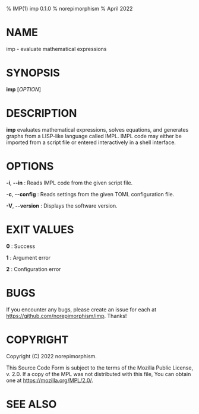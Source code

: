 % IMP(1) imp 0.1.0
% norepimorphism
% April 2022

# NAME
imp - evaluate mathematical expressions

# SYNOPSIS
**imp** [*OPTION*]

# DESCRIPTION
**imp** evaluates mathematical expressions, solves equations, and generates graphs from a LISP-like language called IMPL. IMPL code may either be imported from a script file or entered interactively in a shell interface.

# OPTIONS
**-i**, **--in**
: Reads IMPL code from the given script file.

**-c**, **--config**
: Reads settings from the given TOML configuration file.

**-V**, **--version**
: Displays the software version.

# EXIT VALUES
**0**
: Success

**1**
: Argument error

**2**
: Configuration error

# BUGS
If you encounter any bugs, please create an issue for each at <https://github.com/norepimorphism/imp>. Thanks!

# COPYRIGHT
Copyright (C) 2022 norepimorphism.

This Source Code Form is subject to the terms of the Mozilla Public License, v. 2.0. If a copy of the MPL was not distributed with this file, You can obtain one at https://mozilla.org/MPL/2.0/.

# SEE ALSO
